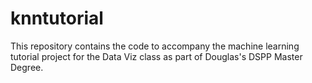 # knntutorial
This repository contains the code to accompany the machine learning tutorial project for the Data Viz class as part of Douglas's DSPP Master Degree.
